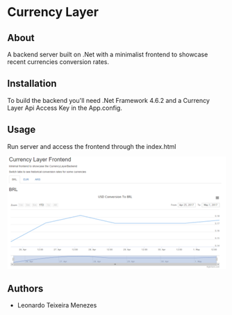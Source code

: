 # Currency Layer

## About

A backend server built on .Net with a minimalist frontend to showcase recent currencies conversion rates.

## Installation

To build the backend you'll need .Net Framework 4.6.2 and a Currency Layer Api Access Key in the App.config.

## Usage

Run server and access the frontend through the index.html

![Usage](Prints/BRL.PNG)

## Authors
- Leonardo Teixeira Menezes
